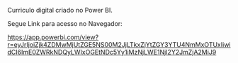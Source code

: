 Curriculo digital criado no Power BI. 

Segue Link para acesso no Navegador:

https://app.powerbi.com/view?r=eyJrIjoiZjk4ZDMwMjUtZGE5NS00M2JjLTkxZjYtZGY3YTU4NmMxOTUxIiwidCI6ImE0ZWRkNDQyLWIxOGEtNDc5Yy1iMzNjLWE1NjI2Y2JmZjA2MiJ9
